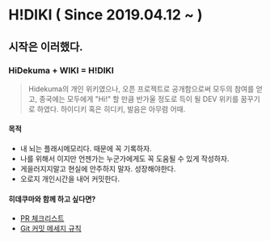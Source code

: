# H!DIKI ( Since 2019.04.12 ~ )
## 시작은 이러했다.
### HiDekuma + WIKI = H!DIKI
> Hidekuma의 개인 위키였으나, 오픈 프로젝트로 공개함으로써 모두의 참여를 얻고, 종국에는 모두에게 "Hi!" 할 만큼 반가울 정도로 득이 될 DEV 위키를 꿈꾸기로 하였다. 하이디키 혹은 히디키, 발음은 아무렴 어때.

#### 목적
- 내 뇌는 플래시메모리다. 때문에 꼭 기록하자.
- 나를 위해서 이지만 언젠가는 누군가에게도 꼭 도움될 수 있게 작성하자.
- 게을러지지말고 현실에 안주하지 말자. 성장해야한다.
- 오로지 개인시간을 내어 커밋한다.

#### 히데쿠마와 함께 하고 싶다면?
- [PR 체크리스트](https://github.com/hide-action/HiDIKI/wiki/PR-%EC%B2%B4%ED%81%AC%EB%A6%AC%EC%8A%A4%ED%8A%B8)
- [Git 커밋 메세지 규칙](https://github.com/hide-action/HiDIKI/wiki/Git-%EC%BB%A4%EB%B0%8B-%EB%A9%94%EC%84%B8%EC%A7%80-%EB%A3%B0)

